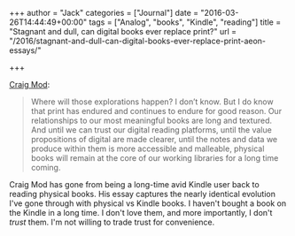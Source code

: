 +++
author = "Jack"
categories = ["Journal"]
date = "2016-03-26T14:44:49+00:00"
tags = ["Analog", "books", "Kindle", "reading"]
title = "Stagnant and dull, can digital books ever replace print?"
url = "/2016/stagnant-and-dull-can-digital-books-ever-replace-print-aeon-essays/"

+++

[Craig Mod][1]:

> Where will those explorations happen? I don’t know. But I do know that print has endured and continues to endure for good reason. Our relationships to our most meaningful books are long and textured. And until we can trust our digital reading platforms, until the value propositions of digital are made clearer, until the notes and data we produce within them is more accessible and malleable, physical books will remain at the core of our working libraries for a long time coming.

Craig Mod has gone from being a long-time avid Kindle user back to reading physical books. His essay captures the nearly identical evolution I've gone through with physical vs Kindle books. I haven't bought a book on the Kindle in a long time. I don't love them, and more importantly, I don't _trust_ them. I'm not willing to trade trust for convenience.

 [1]: https://aeon.co/essays/stagnant-and-dull-can-digital-books-ever-replace-print